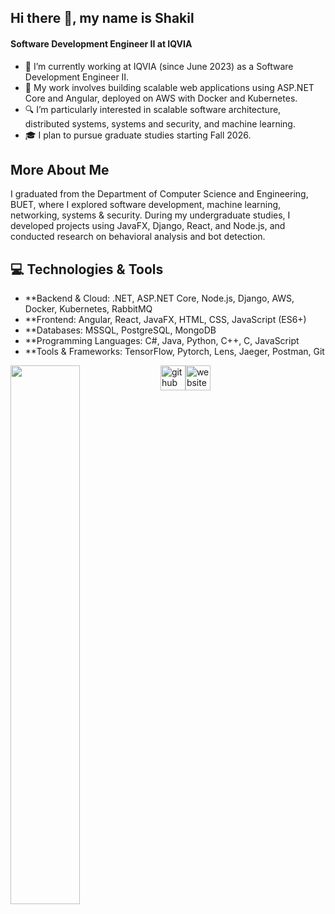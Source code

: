 ## Hi there 👋, my name is Shakil
#### Software Development Engineer II at IQVIA 
<!-- ![I am a final year CSE student at BUET ](https://arturssmirnovs.github.io/github-profile-readme-generator/images/banner.png)
 -->
- 💼 I’m currently working at IQVIA (since June 2023) as a Software Development Engineer II.
- 🚀 My work involves building scalable web applications using ASP.NET Core and Angular, deployed on AWS with Docker and Kubernetes.
- 🔍 I’m particularly interested in scalable software architecture, distributed systems, systems and security, and machine learning.
- 🎓 I plan to pursue graduate studies starting Fall 2026.

## More About Me
I graduated from the Department of Computer Science and Engineering, BUET, where I explored software development, machine learning, networking, systems & security.
During my undergraduate studies, I developed projects using JavaFX, Django, React, and Node.js, and conducted research on behavioral analysis and bot detection.


## 💻 Technologies & Tools
- **Backend & Cloud: .NET, ASP.NET Core, Node.js, Django, AWS, Docker, Kubernetes, RabbitMQ
- **Frontend: Angular, React, JavaFX, HTML, CSS, JavaScript (ES6+)
- **Databases: MSSQL, PostgreSQL, MongoDB
- **Programming Languages: C#, Java, Python, C++, C, JavaScript
- **Tools & Frameworks: TensorFlow, Pytorch, Lens, Jaeger, Postman, Git



<!-- <img align="left" width="47%" src="https://github-readme-stats.vercel.app/api?username=Shakil018"> -->
<img align="left" width="47%" src="https://github-readme-stats.vercel.app/api/top-langs/?username=Shakil018&layout=compact">

<!-- [![Anurag's GitHub stats](https://github-readme-stats.vercel.app/api?username=Shakil018)](https://github.com/anuraghazra/github-readme-stats)

[![Top Langs](https://github-readme-stats.vercel.app/api/top-langs/?username=Shakil018&layout=compact)](https://github.com/anuraghazra/github-readme-stats)

 -->

[<img src='https://cdn.jsdelivr.net/npm/simple-icons@3.0.1/icons/github.svg' alt='github' height='40'>](https://github.com/Shakil018)[<img src='https://cdn.jsdelivr.net/npm/simple-icons@3.0.1/icons/icloud.svg' alt='website' height='40'>](https://Shakil018.github.io/)  


<!-- Skills: REACT / JS / NODE / JAVA / Python / HTML / CSS -->
<!-- - 👋 Hi, I’m Shakil from Bangladesh. I am currently studying CSE at Buet.  -->

<!-- - 🌱 I’m currently learning ... 
- 💞️ I’m looking to collaborate on ...
- 📫 How to reach me ...
 -->

<!---
Shakil018/Shakil018 is a ✨ special ✨ repository because its `README.md` (this file) appears on your GitHub profile.
You can click the Preview link to take a look at your changes.
--->
